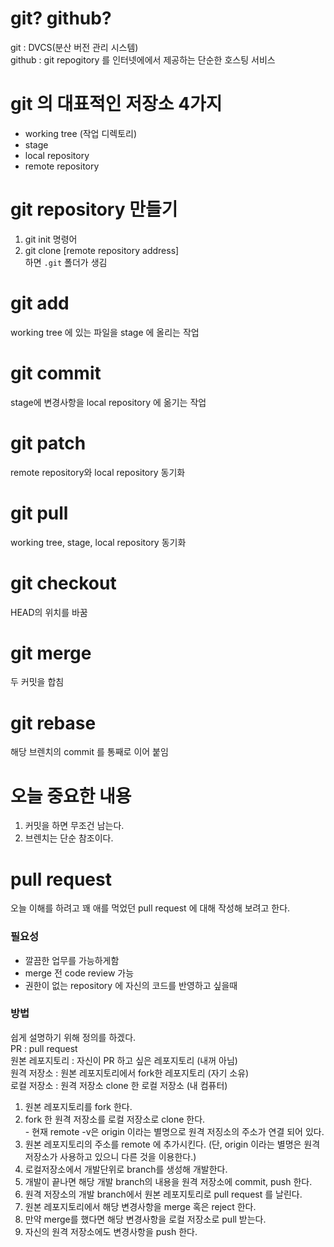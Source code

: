 # git? github?

git : DVCS(분산 버전 관리 시스템)  
github : git repogitory 를 인터넷에에서 제공하는 단순한 호스팅 서비스

# git 의 대표적인 저장소 4가지

-   working tree (작업 디렉토리)
-   stage
-   local repository
-   remote repository

# git repository 만들기

1.  git init 명령어
2.  git clone \[remote repository address\]  
    하면 `.git` 폴더가 생김

# git add

working tree 에 있는 파일을 stage 에 올리는 작업

# git commit

stage에 변경사항을 local repository 에 옮기는 작업

# git patch

remote repository와 local repository 동기화

# git pull

working tree, stage, local repository 동기화

# git checkout

HEAD의 위치를 바꿈

# git merge

두 커밋을 합침

# git rebase

해당 브렌치의 commit 를 통째로 이어 붙임

# 오늘 중요한 내용

1.  커밋을 하면 무조건 남는다.
2.  브렌치는 단순 참조이다.

# pull request

오늘 이해를 하려고 꽤 애를 먹었던 pull request 에 대해 작성해 보려고 한다.

### 필요성

-   깔끔한 업무를 가능하게함
-   merge 전 code review 가능
-   권한이 없는 repository 에 자신의 코드를 반영하고 싶을때

### 방법

쉽게 설명하기 위해 정의를 하겠다.  
PR : pull request  
원본 레포지토리 : 자신이 PR 하고 싶은 레포지토리 (내꺼 아님)  
원격 저장소 : 원본 레포지토리에서 fork한 레포지토리 (자기 소유)  
로컬 저장소 : 원격 저장소 clone 한 로컬 저장소 (내 컴퓨터)

1.  원본 레포지토리를 fork 한다.
2.  fork 한 원격 저장소를 로컬 저장소로 clone 한다.  
    \- 현재 remote -v은 origin 이라는 별명으로 원격 저징소의 주소가 연결 되어 있다.
3.  원본 레포지토리의 주소를 remote 에 추가시킨다. (단, origin 이라는 별명은 원격저장소가 사용하고 있으니 다른 것을 이용한다.)
4.  로컬저장소에서 개발단위로 branch를 생성해 개발한다.
5.  개발이 끝나면 해당 개발 branch의 내용을 원격 저장소에 commit, push 한다.
6.  원격 저장소의 개발 branch에서 원본 레포지토리로 pull request 를 날린다.
7.  원본 레포지토리에서 해당 변경사항을 merge 혹은 reject 한다.
8.  만약 merge를 했다면 해당 변경사항을 로컬 저장소로 pull 받는다.
9.  자신의 원격 저장소에도 변경사항을 push 한다.